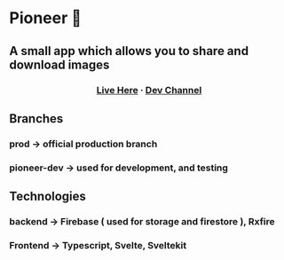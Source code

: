 <h1> Pioneer 🐎</h1>

<h2> <strong> A small app which allows you to share and download images  </strong> </h2>



<h3 align="center"> 
  <a href="https://pioneer-prod.vercel.app/">Live Here</a>
  <span> · </span>
  <a href="https://github.com/vibovenkat123/pioneer/tree/pioneer-dev">Dev Channel</a>
</h3>



## Branches

### prod -> official production branch

### pioneer-dev -> used for development, and testing



## Technologies

### backend -> Firebase ( used for storage and firestore ), Rxfire

### Frontend -> Typescript, Svelte, Sveltekit










